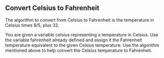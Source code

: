 ## Convert Celsius to Fahrenheit
The algorithm to convert from Celsius to Fahrenheit is the temperature in Celsius times 9/5, plus 32.

You are given a variable celsius representing a temperature in Celsius. 
Use the variable fahrenheit already defined and assign it the Fahrenheit temperature equivalent to the given Celsius temperature.
Use the algorithm mentioned above to help convert the Celsius temperature to Fahrenheit.